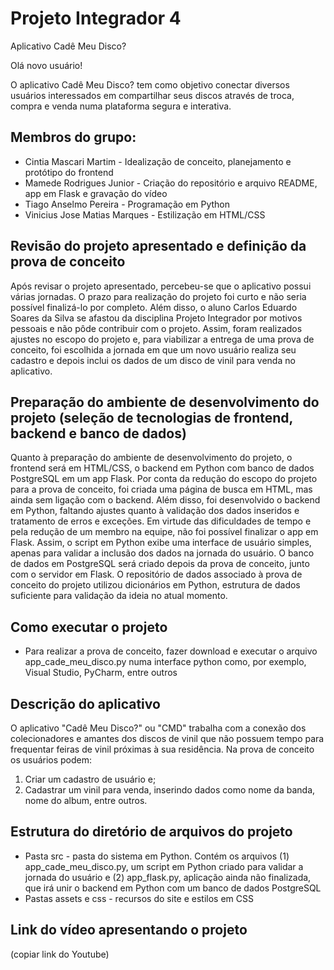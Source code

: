 # Projeto Integrador 4
Aplicativo Cadê Meu Disco?

Olá novo usuário!

O aplicativo Cadê Meu Disco? tem como objetivo conectar diversos usuários
interessados em compartilhar seus discos através de troca, compra e venda 
numa plataforma segura e interativa.


## Membros do grupo:
- Cintia Mascari Martim - Idealização de conceito, planejamento e protótipo do frontend
- Mamede Rodrigues Junior - Criação do repositório e arquivo README, app em Flask e gravação do vídeo
- Tiago Anselmo Pereira - Programação em Python
- Vinicius Jose Matias Marques - Estilização em HTML/CSS

## Revisão do projeto apresentado e definição da prova de conceito
Após revisar o projeto apresentado, percebeu-se que o aplicativo possui várias jornadas. O prazo para realização do projeto foi curto e não seria possível finalizá-lo por completo. Além disso, o aluno Carlos Eduardo Soares da Silva se afastou da disciplina Projeto Integrador por motivos pessoais e não pôde contribuir com o projeto.
Assim, foram realizados ajustes no escopo do projeto e, para viabilizar a entrega de uma prova de conceito, foi escolhida a jornada em que um novo usuário realiza seu cadastro e depois inclui os dados de um disco de vinil para venda no aplicativo.

## Preparação do ambiente de desenvolvimento do projeto (seleção de tecnologias de frontend, backend e banco de dados)
Quanto à preparação do ambiente de desenvolvimento do projeto, o frontend será em HTML/CSS, o backend em Python com banco de dados PostgreSQL em um app Flask.
Por conta da redução do escopo do projeto para a prova de conceito, foi criada uma página de busca em HTML, mas ainda sem ligação com o backend.
Além disso, foi desenvolvido o backend em Python, faltando ajustes quanto à validação dos dados inseridos e tratamento de erros e exceções. Em virtude das dificuldades de tempo e pela redução de um membro na equipe, não foi possível finalizar o app em Flask. Assim, o script em Python exibe uma interface de usuário simples, apenas para validar a inclusão dos dados na jornada do usuário.
O banco de dados em PostgreSQL será criado depois da prova de conceito, junto com o servidor em Flask. O repositório de dados associado à prova de conceito do projeto utilizou dicionários em Python, estrutura de dados suficiente para validação da ideia no atual momento.

## Como executar o projeto
- Para realizar a prova de conceito, fazer download e executar o arquivo app_cade_meu_disco.py numa interface python como, por exemplo, Visual Studio, PyCharm, entre outros

## Descrição do aplicativo
O aplicativo "Cadê Meu Disco?" ou "CMD" trabalha com a conexão dos colecionadores e amantes dos discos de vinil que não possuem tempo para frequentar feiras de vinil próximas à sua residência. Na prova de conceito os usuários podem:
1. Criar um cadastro de usuário e;
2. Cadastrar um vinil para venda, inserindo dados como nome da banda, nome do album, entre outros.
   
## Estrutura do diretório de arquivos do projeto
* Pasta src - pasta do sistema em Python. Contém os arquivos (1) app_cade_meu_disco.py, um script em Python criado para validar a jornada do usuário e (2) app_flask.py, aplicação ainda não finalizada, que irá unir o backend em Python com um banco de dados PostgreSQL
* Pastas assets e css - recursos do site e estilos em CSS

## Link do vídeo apresentando o projeto
(copiar link do Youtube)
